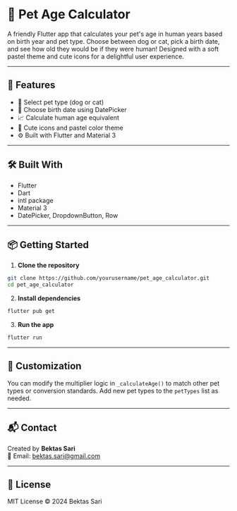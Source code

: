 # 🐾 Pet Age Calculator

A friendly Flutter app that calculates your pet's age in human years based on birth year and pet type. 
Choose between dog or cat, pick a birth date, and see how old they would be if they were human! Designed with a soft pastel theme and cute icons for a delightful user experience.

---

## 🚀 Features

- 🐶 Select pet type (dog or cat)
- 📅 Choose birth date using DatePicker
- 📈 Calculate human age equivalent
- 🎨 Cute icons and pastel color theme
- ⚙️ Built with Flutter and Material 3

---

## 🛠 Built With

- Flutter  
- Dart  
- intl package  
- Material 3  
- DatePicker, DropdownButton, Row

---

## 📦 Getting Started

1. **Clone the repository**

```bash
git clone https://github.com/yourusername/pet_age_calculator.git
cd pet_age_calculator
```

2. **Install dependencies**

```bash
flutter pub get
```

3. **Run the app**

```bash
flutter run
```

---

## 🔧 Customization

You can modify the multiplier logic in `_calculateAge()` to match other pet types or conversion standards. Add new pet types to the `petTypes` list as needed.

---

## 📬 Contact

Created by **Bektas Sari**  
📧 Email: [bektas.sari@gmail.com](mailto:bektas.sari@gmail.com)

---

## 📄 License

MIT License © 2024 Bektas Sari

